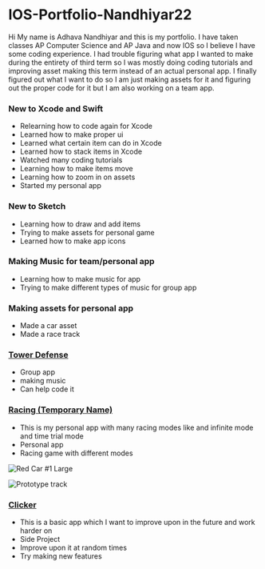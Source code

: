 # IOS-Portfolio-Nandhiyar22
Hi My name is Adhava Nandhiyar and this is my portfolio. I have taken classes AP Computer Science and AP Java and now IOS so I believe I have some coding experience. I had trouble figuring what app I wanted to make during the entirety of third term so I was mostly doing coding tutorials and improving asset making this term instead of an actual personal app. I finally figured out what I want to do so I am just making assets for it and figuring out the proper code for it but I am also working on a team app.

### New to Xcode and Swift
* Relearning how to code again for Xcode
* Learned how to make proper ui
* Learned what certain item can do in Xcode
* Learned how to stack items in Xcode 
* Watched many coding tutorials
* Learning how to make items move
* Learning how to zoom in on assets
* Started my personal app

### New to Sketch
* Learning how to draw and add items
* Trying to make assets for personal game
* Learned how to make app icons

### Making Music for team/personal app
* Learning how to make music for app
* Trying to make different types of music for group app

### Making assets for personal app
* Made a car asset
* Made a race track

### [Tower Defense](https://github.com/EPHS-iOS/Tower-Defense)
* Group app
* making music
* Can help code it

### [Racing (Temporary Name)](https://github.com/Adhava805/Race)
* This is my personal app with many racing modes like and infinite mode and time trial mode
* Personal app
* Racing game with different modes

![Red Car #1 Large](https://user-images.githubusercontent.com/79156134/162018520-2d0e22b8-ecf9-4279-a3f6-ca6e194f1146.jpeg)

![Prototype track](https://user-images.githubusercontent.com/79156134/162018596-6a080feb-7f8f-4aea-820c-fe6528794f7f.jpeg)

### [Clicker](https://github.com/Adhava805/clicker)
* This is a basic app which I want to improve upon in the future and work harder on
* Side Project
* Improve upon it at random times
* Try making new features
